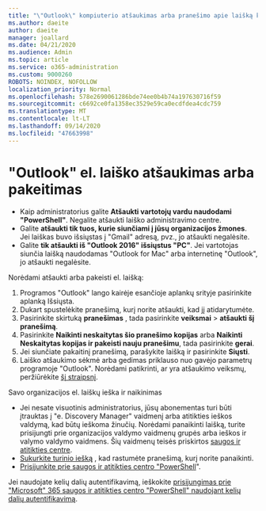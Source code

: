 ```yaml
---
title: "\"Outlook\" kompiuterio atšaukimas arba pranešimo apie laišką keitimas"
ms.author: daeite
author: daeite
manager: joallard
ms.date: 04/21/2020
ms.audience: Admin
ms.topic: article
ms.service: o365-administration
ms.custom: 9000260
ROBOTS: NOINDEX, NOFOLLOW
localization_priority: Normal
ms.openlocfilehash: 578e2690061286bde74ee0b4b74a197630716f59
ms.sourcegitcommit: c6692ce0fa1358ec3529e59ca0ecdfdea4cdc759
ms.translationtype: MT
ms.contentlocale: lt-LT
ms.lasthandoff: 09/14/2020
ms.locfileid: "47663998"
---
```

# <a name="recall-or-replace-an-outlook-email-message"></a>"Outlook" el. laiško atšaukimas arba pakeitimas

- Kaip administratorius galite **Atšaukti vartotojų vardu naudodami "PowerShell"**. Negalite atšaukti laiško administravimo centre.
- Galite **atšaukti tik tuos, kurie siunčiami į jūsų organizacijos žmones**. Jei laiškas buvo išsiųstas į "Gmail" adresą, pvz., jo atšaukti negalėsite.
- Galite **tik atšaukti iš "Outlook 2016" išsiųstus "PC"**. Jei vartotojas siunčia laišką naudodamas "Outlook for Mac" arba internetinę "Outlook", jo atšaukti negalėsite.

Norėdami atšaukti arba pakeisti el. laišką:

1. Programos "Outlook" lango kairėje esančioje aplankų srityje pasirinkite aplanką Išsiųsta.
1. Dukart spustelėkite pranešimą, kurį norite atšaukti, kad jį atidarytumėte.
1. Pasirinkite skirtuką **pranešimas** , tada pasirinkite **veiksmai**  >  **atšaukti šį pranešimą**.
1. Pasirinkite **Naikinti neskaitytas šio pranešimo kopijas** arba **Naikinti Neskaitytas kopijas ir pakeisti nauju pranešimu**, tada pasirinkite **gerai**.
1. Jei siunčiate pakaitinį pranešimą, parašykite laišką ir pasirinkite **Siųsti**.
1. Laiško atšaukimo sėkmė arba gedimas priklauso nuo gavėjo parametrų programoje "Outlook". Norėdami patikrinti, ar yra atšaukimo veiksmų, peržiūrėkite [šį straipsnį](https://support.office.com/article/35027f88-d655-4554-b4f8-6c0729a723a0).

Savo organizacijos el. laiškų ieška ir naikinimas

- Jei nesate visuotinis administratorius, jūsų abonementas turi būti įtrauktas į "e. Discovery Manager" vaidmenį arba atitikties ieškos valdymą, kad būtų ieškoma žinučių. Norėdami panaikinti laišką, turite prisijungti prie organizacijos valdymo vaidmenų grupės arba ieškos ir valymo valdymo vaidmens. Šių vaidmenų teisės priskirtos [saugos ir atitikties centre](https://go.microsoft.com/fwlink/?linkid=2083731).
- [Sukurkite turinio iešką](https://docs.microsoft.com/microsoft-365/compliance/content-search) , kad rastumėte pranešimą, kurį norite panaikinti.
- [Prisijunkite prie saugos ir atitikties centro "PowerShell](https://docs.microsoft.com/powershell/exchange/office-365-scc/connect-to-scc-powershell/connect-to-scc-powershell?view=exchange-ps)".

Jei naudojate kelių dalių autentifikavimą, ieškokite [prisijungimas prie "Microsoft" 365 saugos ir atitikties centro "PowerShell" naudojant kelių dalių autentifikavimą](https://docs.microsoft.com/powershell/exchange/office-365-scc/connect-to-scc-powershell/mfa-connect-to-scc-powershell?view=exchange-ps).
